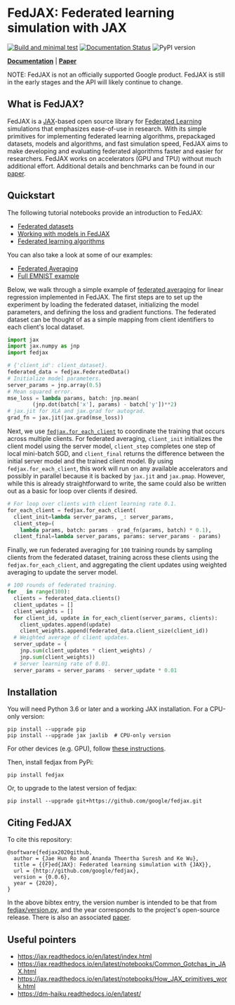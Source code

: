 # FedJAX: Federated learning simulation with JAX

[![Build and minimal test](https://github.com/google/fedjax/actions/workflows/build_and_minimal_test.yml/badge.svg)](https://github.com/google/fedjax/actions/workflows/build_and_minimal_test.yml)
[![Documentation Status](https://readthedocs.org/projects/fedjax/badge/?version=latest)](https://fedjax.readthedocs.io/en/latest/?badge=latest)
![PyPI version](https://img.shields.io/pypi/v/fedjax)

[**Documentation**](https://fedjax.readthedocs.io/) |
[**Paper**](https://arxiv.org/abs/2108.02117)

NOTE: FedJAX is not an officially supported Google product. FedJAX is still in
the early stages and the API will likely continue to change.

## What is FedJAX?

FedJAX is a [JAX]-based open source library for
[Federated Learning](https://ai.googleblog.com/2017/04/federated-learning-collaborative.html)
simulations that emphasizes ease-of-use in research. With its simple primitives
for implementing federated learning algorithms, prepackaged datasets, models and
algorithms, and fast simulation speed, FedJAX aims to make developing and
evaluating federated algorithms faster and easier for researchers. FedJAX works
on accelerators (GPU and TPU) without much additional effort. Additional details
and benchmarks can be found in our [paper](https://arxiv.org/abs/2108.02117).

## Quickstart


The following tutorial notebooks provide an introduction to FedJAX:

*   [Federated datasets](https://fedjax.readthedocs.io/en/latest/notebooks/dataset_tutorial.html)
*   [Working with models in FedJAX](https://fedjax.readthedocs.io/en/latest/notebooks/model_tutorial.html)
*   [Federated learning algorithms](https://fedjax.readthedocs.io/en/latest/notebooks/algorithms_tutorial.html)

You can also take a look at some of our examples:

*   [Federated Averaging](examples/fed_avg.py)
*   [Full EMNIST example](examples/emnist_fed_avg.py)

Below, we walk through a simple example of
[federated averaging](https://arxiv.org/abs/1602.05629) for linear regression
implemented in FedJAX. The first steps are to set up the experiment by loading
the federated dataset, initializing the model parameters, and defining the loss
and gradient functions. The federated dataset can be thought of as a simple
mapping from client identifiers to each client's local dataset.

```python
import jax
import jax.numpy as jnp
import fedjax

# {'client_id': client_dataset}.
federated_data = fedjax.FederatedData()
# Initialize model parameters.
server_params = jnp.array(0.5)
# Mean squared error.
mse_loss = lambda params, batch: jnp.mean(
        (jnp.dot(batch['x'], params) - batch['y'])**2)
# jax.jit for XLA and jax.grad for autograd.
grad_fn = jax.jit(jax.grad(mse_loss))
```

Next, we use
[`fedjax.for_each_client`](https://fedjax.readthedocs.io/en/latest/fedjax.html#fedjax.for_each_client)
to coordinate the training that occurs across multiple clients. For federated
averaging, `client_init` initializes the client model using the server model,
`client_step` completes one step of local mini-batch SGD, and `client_final`
returns the difference between the initial server model and the trained client
model. By using `fedjax.for_each_client`, this work will run on any available
accelerators and possibly in parallel because it is backed by `jax.jit` and
`jax.pmap`. However, while this is already straightforward to write, the same
could also be written out as a basic for loop over clients if desired.

```python
# For loop over clients with client learning rate 0.1.
for_each_client = fedjax.for_each_client(
  client_init=lambda server_params, _: server_params,
  client_step=(
    lambda params, batch: params - grad_fn(params, batch) * 0.1),
  client_final=lambda server_params, params: server_params - params)
```

Finally, we run federated averaging for `100` training rounds by sampling
clients from the federated dataset, training across these clients using the
`fedjax.for_each_client`, and aggregating the client updates using weighted
averaging to update the server model.

```python
# 100 rounds of federated training.
for _ in range(100):
  clients = federated_data.clients()
  client_updates = []
  client_weights = []
  for client_id, update in for_each_client(server_params, clients):
    client_updates.append(update)
    client_weights.append(federated_data.client_size(client_id))
  # Weighted average of client updates.
  server_update = (
    jnp.sum(client_updates * client_weights) /
    jnp.sum(client_weights))
  # Server learning rate of 0.01.
  server_params = server_params - server_update * 0.01
```

## Installation

You will need Python 3.6 or later and a working JAX installation. For a CPU-only
version:

```
pip install --upgrade pip
pip install --upgrade jax jaxlib  # CPU-only version
```

For other devices (e.g. GPU), follow
[these instructions](https://github.com/google/jax#installation).

Then, install fedjax from PyPi:

```
pip install fedjax
```

Or, to upgrade to the latest version of fedjax:

```
pip install --upgrade git+https://github.com/google/fedjax.git
```

## Citing FedJAX

To cite this repository:

```
@software{fedjax2020github,
  author = {Jae Hun Ro and Ananda Theertha Suresh and Ke Wu},
  title = {{F}ed{JAX}: Federated learning simulation with {JAX}},
  url = {http://github.com/google/fedjax},
  version = {0.0.6},
  year = {2020},
}
```

In the above bibtex entry, the version number is intended to be that from
[fedjax/version.py](fedjax/version.py), and the
year corresponds to the project's open-source release. There is also an
associated [paper](https://arxiv.org/abs/2108.02117).

## Useful pointers

*   https://jax.readthedocs.io/en/latest/index.html
*   https://jax.readthedocs.io/en/latest/notebooks/Common_Gotchas_in_JAX.html
*   https://jax.readthedocs.io/en/latest/notebooks/How_JAX_primitives_work.html
*   https://dm-haiku.readthedocs.io/en/latest/

[JAX]: https://github.com/google/jax
[Haiku]: https://github.com/deepmind/dm-haiku
[Stax]: https://github.com/google/jax/blob/master/jax/experimental/stax.py
[Optax]: https://github.com/deepmind/optax
